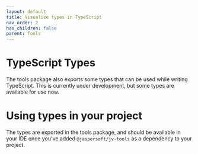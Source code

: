 ```yaml
---
layout: default
title: Visualize types in TypeScript
nav_order: 2
has_children: false
parent: Tools
---
```


# TypeScript Types

The tools package also exports some types that can be used while writing TypeScript. This is currently under development, but some types are available for use now.

# Using types in your project

The types are exported in the tools package, and should be available in your IDE once you've added `@jaspersoft/jv-tools` as a dependency to your project.
